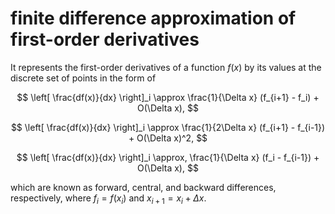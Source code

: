 # finite difference approximation of first-order derivatives
It represents the first-order derivatives of a function $f(x)$ by its values at the discrete set of points in the form of

$$
\left[ \frac{df(x)}{dx} \right]_i \approx \frac{1}{\Delta x} (f_{i+1} - f_i) + O(\Delta x),
$$

$$
\left[ \frac{df(x)}{dx} \right]_i \approx \frac{1}{2\Delta x} (f_{i+1} - f_{i-1}) + O(\Delta x)^2,
$$

$$
\left[ \frac{df(x)}{dx} \right]_i \approx, \frac{1}{\Delta x} (f_i - f_{i-1}) + O(\Delta x),
$$

which are known as forward, central, and backward differences, respectively, where $f_i = f(x_i)$ and $x_{i+1} = x_i + \Delta x$.